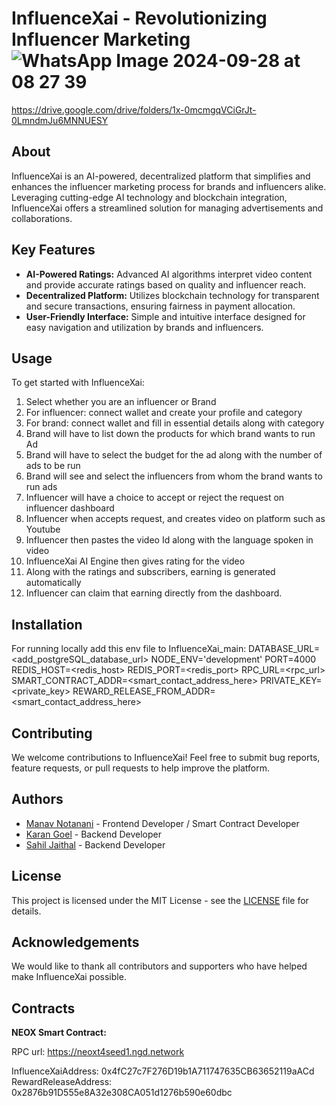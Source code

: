 # InfluenceXai - Revolutionizing Influencer Marketing![WhatsApp Image 2024-09-28 at 08 27 39](https://github.com/user-attachments/assets/1108574c-e0b5-4894-ae26-e7c90109e5e2)

https://drive.google.com/drive/folders/1x-0mcmgqVCiGrJt-0LmndmJu6MNNUESY


## About

InfluenceXai is an AI-powered, decentralized platform that simplifies and enhances the influencer marketing process for brands and influencers alike. Leveraging cutting-edge AI technology and blockchain integration, InfluenceXai offers a streamlined solution for managing advertisements and collaborations.

## Key Features

- **AI-Powered Ratings:** Advanced AI algorithms interpret video content and provide accurate ratings based on quality and influencer reach.
- **Decentralized Platform:** Utilizes blockchain technology for transparent and secure transactions, ensuring fairness in payment allocation.
- **User-Friendly Interface:** Simple and intuitive interface designed for easy navigation and utilization by brands and influencers.

## Usage

To get started with InfluenceXai:

1. Select whether you are an influencer or Brand
2. For influencer: connect wallet and create your profile and category
3. For brand: connect wallet and fill in essential details along with category
4. Brand will have to list down the products for which brand wants to run Ad
5. Brand will have to select the budget for the ad along with the number of ads to be run
6. Brand will see and select the influencers from whom the brand wants to run ads
7. Influencer will have a choice to accept or reject the request on influencer dashboard
8. Influencer when accepts request, and creates video on platform such as Youtube
9. Influencer then pastes the video Id along with the language spoken in video
10. InfluenceXai AI Engine then gives rating for the video
11. Along with the ratings and subscribers, earning is generated automatically
12. Influencer can claim that earning directly from the dashboard.

## Installation

For running locally
add this env file to InfluenceXai_main:
DATABASE_URL=<add_postgreSQL_database_url>
NODE_ENV='development'
PORT=4000
REDIS_HOST=<redis_host>
REDIS_PORT=<redis_port>
RPC_URL=<rpc_url>
SMART_CONTRACT_ADDR=<smart_contact_address_here>
PRIVATE_KEY=<private_key>
REWARD_RELEASE_FROM_ADDR=<smart_contact_address_here>

## Contributing

We welcome contributions to InfluenceXai! Feel free to submit bug reports, feature requests, or pull requests to help improve the platform.

## Authors

- [Manav Notanani](https://github.com/manavnotnani/) - Frontend Developer / Smart Contract Developer
- [Karan Goel](https://github.com/kgoel085/) - Backend Developer 
- [Sahil Jaithal](https://github.com/dracosahil179/) - Backend Developer

## License

This project is licensed under the MIT License - see the [LICENSE](LICENSE) file for details.

## Acknowledgements

We would like to thank all contributors and supporters who have helped make InfluenceXai possible.

## Contracts

**NEOX Smart Contract:**

RPC url: https://neoxt4seed1.ngd.network

InfluenceXaiAddress: 0x4fC27c7F276D19b1A711747635CB63652119aACd
RewardReleaseAddress: 0x2876b91D555e8A32e308CA051d1276b590e60dbc
